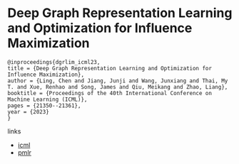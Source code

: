 # Deep Graph Representation Learning and Optimization for Influence Maximization

```
@inproceedings{dgrlim_icml23,
title = {Deep Graph Representation Learning and Optimization for Influence Maximization},
author = {Ling, Chen and Jiang, Junji and Wang, Junxiang and Thai, My T. and Xue, Renhao and Song, James and Qiu, Meikang and Zhao, Liang},
booktitle = {Proceedings of the 40th International Conference on Machine Learning (ICML)},
pages = {21350--21361},
year = {2023}
}
```

links
- [icml](https://icml.cc/Conferences/2023/Schedule?showEvent=24512)
- [pmlr](https://proceedings.mlr.press/v202/ling23b.html)
